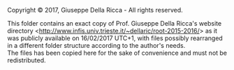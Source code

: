 Copyright © 2017, Giuseppe Della Ricca - All rights reserved.  

This folder contains an exact copy of Prof. Giuseppe Della Ricca's website directory <<http://www.infis.univ.trieste.it/~dellaric/root-2015-2016/>> as it was publicly available on 16/02/2017 UTC+1, with files possibly rearranged in a different folder structure according to the author's needs.  
The files has been copied here for the sake of convenience and must not be redistributed.  
